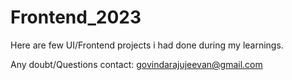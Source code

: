 # Frontend_2023
Here are few UI/Frontend projects i had done during my learnings.

Any doubt/Questions contact: govindarajujeevan@gmail.com
